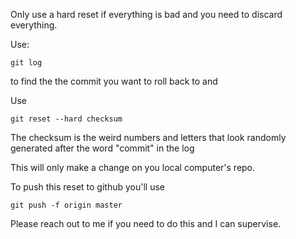 Only use a hard reset if everything is bad and you need to discard everything. 

Use:

```git log```

to find the the commit you want to roll back to and 

Use

```git reset --hard checksum```

The checksum is the weird numbers and letters that look randomly generated after the word "commit" in the log

This will only make a change on you local computer's repo. 

To push this reset to github you'll use 

```git push -f origin master```

Please reach out to me if you need to do this and I can supervise. 
